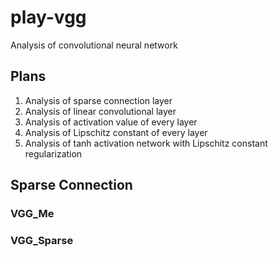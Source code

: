 # play-vgg
Analysis of convolutional neural network

## Plans

1. Analysis of sparse connection layer
1. Analysis of linear convolutional layer
1. Analysis of activation value  of every layer
1. Analysis of Lipschitz constant of every layer
1. Analysis of tanh activation network with Lipschitz constant regularization

## Sparse Connection

### VGG_Me

### VGG_Sparse